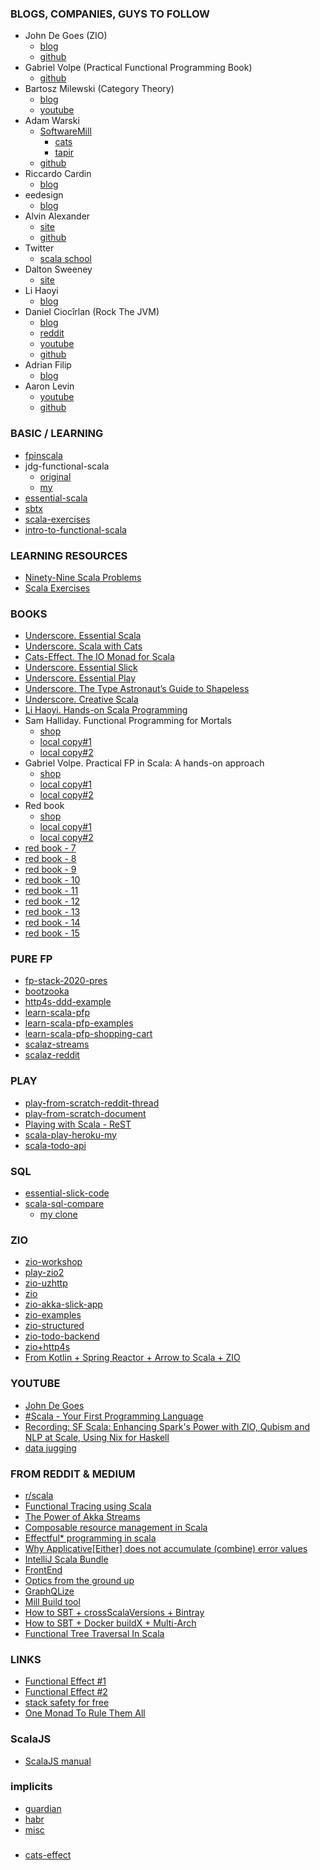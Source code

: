 ### BLOGS, COMPANIES, GUYS TO FOLLOW
- John De Goes (ZIO)
  - [blog](http://degoes.net)
  - [github](https://github.com/jdegoes)
- Gabriel Volpe (Practical Functional Programming Book)
  - [github](https://github.com/gvolpe)
- Bartosz Milewski (Category Theory)
  - [blog](https://bartoszmilewski.com/2014/10/28/category-theory-for-programmers-the-preface/)
  - [youtube](https://www.youtube.com/user/DrBartosz/playlists)
- Adam Warski
  - [SoftwareMill](http://www.softwaremill.com)
    - [cats](https://blog.softwaremill.com/9-tips-about-using-cats-in-scala-you-might-want-to-know-e1bafd365f88)
    - [tapir](https://blog.softwaremill.com/three-easy-endpoints-a6cbd52b0a6e)
  - [github](https://github.com/adamw)
- Riccardo Cardin
  - [blog](http://rcardin.github.io)
- eedesign 
  - [blog](http://eed3si9n.com)
- Alvin Alexander
  - [site](https://alvinalexander.com/scala)
  - [github](https://github.com/alvinj)
- Twitter
  - [scala school](https://twitter.github.io/scala_school/)
- Dalton Sweeney
  - [site](https://daltyboy11.github.io)
- Li Haoyi
  - [blog](http://www.lihaoyi.com)
- Daniel Ciocîrlan (Rock The JVM)
  - [blog](https://rockthejvm.com/blog/)
  - [reddit](https://www.reddit.com/user/danielciocirlan/)
  - [youtube](https://www.youtube.com/playlist?list=PLmtsMNDRU0BxryRX4wiwrTZ661xcp6VPM)
  - [github](https://github.com/rockthejvm)
- Adrian Filip
  - [blog](https://adrianfilip.com)
- Aaron Levin
  - [youtube](https://www.youtube.com/watch?v=Nm4OIhjjA2o)
  - [github](https://gist.github.com/aaronlevin/d3911ba50d8f5253c85d2c726c63947b)

### BASIC / LEARNING
- [fpinscala](https://github.com/alexr007/fpinscala.git)
- jdg-functional-scala
  - [original](https://github.com/jdegoes/functional-scala.git)
  - [my](https://github.com/alexr007/functional-scala.git)
- [essential-scala](https://github.com/alexr007/essential-scala.git)
- [sbtx](https://github.com/alexr007/sbtx.git)
- [scala-exercises](https://github.com/alexr007/scala-exercises.git)
- [intro-to-functional-scala](https://github.com/alexr007/intro-to-functional-scala.git)

### LEARNING RESOURCES
- [Ninety-Nine Scala Problems](http://aperiodic.net/phil/scala/s-99/)
- [Scala Exercises](https://www.scala-exercises.org)

### BOOKS
- [Underscore. Essential Scala](https://books.underscore.io/essential-scala/essential-scala.html)
- [Underscore. Scala with Cats](https://www.scalawithcats.com/dist/scala-with-cats.html)
- [Cats-Effect. The IO Monad for Scala](https://typelevel.org/cats-effect/)
- [Underscore. Essential Slick](https://books.underscore.io/essential-slick/essential-slick-3.html)
- [Underscore. Essential Play](https://books.underscore.io/essential-play/essential-play.html)
- [Underscore. The Type Astronaut’s Guide to Shapeless](https://books.underscore.io/shapeless-guide/shapeless-guide.html)
- [Underscore. Creative Scala](https://www.creativescala.org/creative-scala.html)
- [Li Haoyi. Hands-on Scala Programming](https://www.handsonscala.com/chapter-1-hands-on-scala.html)
- Sam Halliday. Functional Programming for Mortals
  - [shop](https://leanpub.com/fpmortals)
  - [local copy#1](../../../../../Dropbox/_books/_NEW_BOUGHT_2020/fpmortals.pdf)
  - [local copy#2](../../../../Dropbox/_books/_NEW_BOUGHT_2020/fpmortals.pdf)
- Gabriel Volpe. Practical FP in Scala: A hands-on approach
  - [shop](https://leanpub.com/pfp-scala)
  - [local copy#1](../../../../../Dropbox/_books/_NEW_BOUGHT_2020/pfp-scala.pdf)
  - [local copy#2](../../../../Dropbox/_books/_NEW_BOUGHT_2020/pfp-scala.pdf)
- Red book
  - [shop](https://livebook.manning.com/book/functional-programming-in-scala)
  - [local copy#1](../../../../../Dropbox/_books/_NEW_BOUGHT_2020/Functional_Programming_in_Scala.pdf)
  - [local copy#2](../../../../Dropbox/_books/_NEW_BOUGHT_2020/Functional_Programming_in_Scala.pdf)
- [red book - 7](https://livebook.manning.com/book/functional-programming-in-scala/chapter-7/)
- [red book - 8](https://livebook.manning.com/book/functional-programming-in-scala/chapter-8/)
- [red book - 9](https://livebook.manning.com/book/functional-programming-in-scala/chapter-9/)
- [red book - 10](https://livebook.manning.com/book/functional-programming-in-scala/chapter-10/)
- [red book - 11](https://livebook.manning.com/book/functional-programming-in-scala/chapter-11/)
- [red book - 12](https://livebook.manning.com/book/functional-programming-in-scala/chapter-12/)
- [red book - 13](https://livebook.manning.com/book/functional-programming-in-scala/chapter-13/)
- [red book - 14](https://livebook.manning.com/book/functional-programming-in-scala/chapter-14/)
- [red book - 15](https://livebook.manning.com/book/functional-programming-in-scala/chapter-15/)

### PURE FP
- [fp-stack-2020-pres](https://github.com/adamw/fp-stack-2020-pres.git)
- [bootzooka](https://github.com/alexr007/bootzooka.git)
- [http4s-ddd-example](https://github.com/alexr007/http4s-ddd-example.git)
- [learn-scala-pfp](https://github.com/alexr007/learn-scala-pfp.git)
- [learn-scala-pfp-examples](https://github.com/alexr007/pfps-examples.git)
- [learn-scala-pfp-shopping-cart](https://github.com/alexr007/pfps-shopping-cart.git)
- [scalaz-streams](https://gist.github.com/djspiewak/d93a9c4983f63721c41c)
- [scalaz-reddit](https://www.reddit.com/r/scala/comments/ftgqtp/where_can_i_practically_use_fs2/)

### PLAY
- [play-from-scratch-reddit-thread](https://www.reddit.com/r/scala/comments/fx6u4t/play_framework_create_application_from_scratch/)
- [play-from-scratch-document](https://dvirf1.github.io/play-tutorial/)
- [Playing with Scala - ReST](https://medium.com/@pvinchon/playing-with-scala-rest-2dcd85f241cc)
- [scala-play-heroku-my](https://github.com/alexr007/scala-play-heroku.git)
- [scala-todo-api](https://github.com/alexr007/scala-todo-api.git)

### SQL
- [essential-slick-code](https://github.com/alexr007/essential-slick-code.git)
- [scala-sql-compare](https://github.com/softwaremill/scala-sql-compare.git)
   - [my clone](https://github.com/alexr007/scala-sql-compare.git)

### ZIO
- [zio-workshop](https://github.com/alexr007/zio-workshop.git)
- [play-zio2](https://github.com/alexr007/play-zio.git)
- [zio-uzhttp](https://github.com/alexr007/uzhttp.git)
- [zio](https://github.com/zio/zio.git)
- [zio-akka-slick-app](https://github.com/alexr007/zio-akka-slick-app.git)
- [zio-examples](https://github.com/alexr007/zio-examples.git)
- [zio-structured](https://github.com/alexr007/zio-structured.git)
- [zio-todo-backend](https://github.com/mschuwalow/zio-todo-backend.git)
- [zio+http4s](https://juliano-alves.com/2020/04/20/zio-http4s-a-simple-api-client/)
- [From Kotlin + Spring Reactor + Arrow to Scala + ZIO](https://adrianfilip.com/2020/04/07/moving-from-kotlin-spring-reactor-arrow-to-scala-zio/)

### YOUTUBE
- [John De Goes](https://www.youtube.com/results?search_query=john+de+goes)
- [#Scala - Your First Programming Language](https://www.youtube.com/playlist?list=PLJGDHERh23x-YBJ8LmYU_IGBFflvsKfLu)
- [Recording: SF Scala: Enhancing Spark's Power with ZIO, Qubism and NLP at Scale, Using Nix for Haskell](https://www.youtube.com/watch?v=Ov7WZroBkv0)
- [data jugging](https://www.youtube.com/watch?v=_BxVIXVoNPE&feature=youtu.be)

### FROM REDDIT &  MEDIUM
- [r/scala](https://www.reddit.com/r/scala/)
- [Functional Tracing using Scala](https://medium.com/@ayushm4489/functional-tracing-using-scala-dc98b1f2ec5)
- [The Power of Akka Streams](https://aleksandarskrbic.github.io/power-of-akka-streams/)
- [Composable resource management in Scala](https://medium.com/@bszwej/composable-resource-management-in-scala-ce902bda48b2)
- [Effectful* programming in scala](https://www.youtube.com/watch?v=kTsAMzar5Qc&t=89s)
- [Why Applicative[Either] does not accumulate (combine) error values](https://www.reddit.com/r/scala/comments/g7pwo4/why_applicativeeither_does_not_accumulate_combine/)
- [IntelliJ Scala Bundle](https://github.com/JetBrains/intellij-scala-bundle/releases/tag/v2020-04-23)
- [FrontEnd](https://www.reddit.com/r/scala/comments/g5brvk/what_else_can_you_use_to_create_frontends_other/)
- [Optics from the ground up](https://nrinaudo.github.io/optics/)
- [GraphQLize](https://www.graphqlize.org/blog/graphqlize-update-2/)
- [Mill Build tool](https://vimeo.com/409165552)
- [How to SBT + crossScalaVersions + Bintray](https://www.acervera.com/blog/2020/04/sbt-crossversion-release-bintray/)
- [How to SBT + Docker buildX + Multi-Arch](https://www.acervera.com/blog/2020/04/sbt-docker-buildx-multi-arch/index.html)
- [Functional Tree Traversal In Scala](https://medium.com/@muse.mekuria_89677/functional-algorithms-in-scala-3fbb32fd96af)

### LINKS
- [Functional Effect #1](https://www.slideshare.net/pjschwarz/functional-effects-part-1)
- [Functional Effect #2](https://www.slideshare.net/pjschwarz/functional-effects-part-2)
- [stack safety for free](http://functorial.com/stack-safety-for-free/index.pdf)
- [One Monad To Rule Them All](https://www.slideshare.net/jdegoes/one-monad-to-rule-them-all)

### ScalaJS
- [ScalaJS manual](http://www.lihaoyi.com/hands-on-scala-js/)

### implicits
- [guardian](https://www.theguardian.com/info/developer-blog/2016/dec/22/parental-advisory-implicit-content)
- [habr](https://habr.com/ru/post/354028/)
- [misc](https://github.com/andr83/scalaconfig.git)

###
- [cats-effect](https://typelevel.org/cats-effect/)
